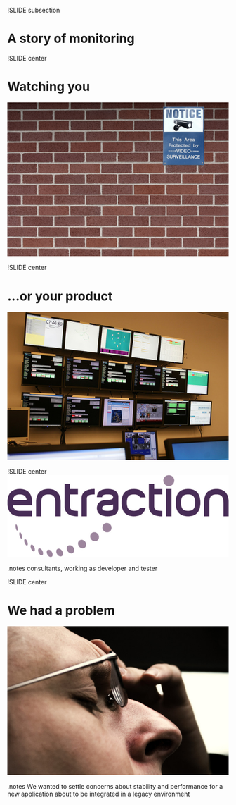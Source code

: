 !SLIDE subsection
# A story of monitoring

!SLIDE center
# Watching you
![watching you](big_brother.jpg)

!SLIDE center
# ...or your product
![noc](noc.jpg)

!SLIDE center
![entraction](entraction_logga.png)

.notes consultants, working as developer and tester

!SLIDE center 
# We had a problem
![concerns](concerns.jpg)

.notes We wanted to settle concerns about stability and performance for a new application about to be integrated in a legacy environment

